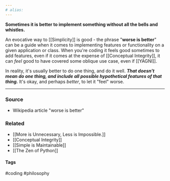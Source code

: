 ```yaml
---
# alias:
---
```

**Sometimes it is better to implement something without all the bells and whistles.**

An evocative way to [[Simplicity]] is good - the phrase "**worse is better**" can be a guide when it comes to implementing features or functionality on a given application or class. When you're coding it feels good sometimes to add features, even if it comes at the expense of [[Conceptual Integrity]], it can *feel* good to have covered some oblique use case, even if [[YAGNI]].

In reality, it's usually better to do one thing, and do it well. ***That doesn't mean do one thing, and include all possible hypothetical features of that thing.*** It's okay, and perhaps *better*, to let it "feel" worse. 

---
### Source
- Wikipedia article "worse is better"

### Related
- [[More is Unnecessary, Less is Impossible.]]
- [[Conceptual Integrity]]
- [[Simple is Maintainable]]
- [[The Zen of Python]]

#### Tags
#coding #philosophy 